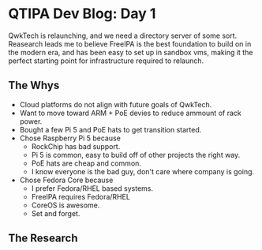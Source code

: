 # QTIPA Dev Blog: Day 1

QwkTech is relaunching, and we need a directory server of some sort. Reasearch
leads me to believe FreeIPA is the best foundation to build on in the modern
era, and has been easy to set up in sandbox vms, making it the perfect starting
point for infrastructure required to relaunch.


## The Whys

* Cloud platforms do not align with future goals of QwkTech.
* Want to move toward ARM + PoE devies to reduce ammount of rack power.
* Bought a few Pi 5 and PoE hats to get transition started.
* Chose Raspberry Pi 5 because
  * RockChip has bad support.
  * Pi 5 is common, easy to build off of other projects the right way.
  * PoE hats are cheap and common.
  * I know everyone is the bad guy, don't care where company is going.
* Chose Fedora Core because
  * I prefer Fedora/RHEL based systems.
  * FreeIPA requires Fedora/RHEL
  * CoreOS is awesome.
  * Set and forget.


## The Research


